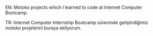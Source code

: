EN:
Motoko projects which I learned to code at Internet Computer Bootcamp.


TR:
Internet Computer Internship Bootcamp sürecinde geliştirdiğimiz
motoko projelerini buraya ekliyorum.
